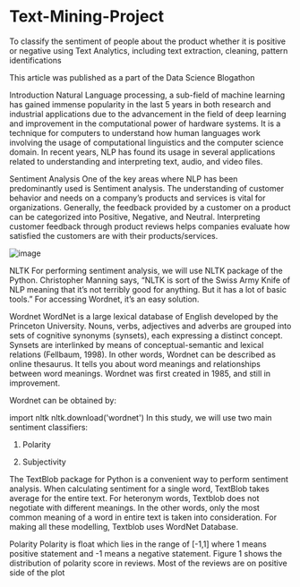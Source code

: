 # Text-Mining-Project
To classify the sentiment of people about the product whether it is positive or negative using Text Analytics, including text extraction, cleaning, pattern identifications


This article was published as a part of the Data Science Blogathon

Introduction
Natural Language processing, a sub-field of machine learning has gained immense popularity in the last 5 years in both research and industrial applications due to the advancement in the field of deep learning and improvement in the computational power of hardware systems. It is a technique for computers to understand how human languages work involving the usage of computational linguistics and the computer science domain. In recent years, NLP has found its usage in several applications related to understanding and interpreting text, audio, and video files.

Sentiment Analysis
One of the key areas where NLP has been predominantly used is Sentiment analysis. The understanding of customer behavior and needs on a company’s products and services is vital for organizations. Generally, the feedback provided by a customer on a product can be categorized into Positive, Negative, and Neutral. Interpreting customer feedback through product reviews helps companies evaluate how satisfied the customers are with their products/services.

![image](https://user-images.githubusercontent.com/114068300/230829272-5fe54166-dfd3-4737-908e-77d4c002a401.png)

NLTK
For performing sentiment analysis, we will use NLTK package of the Python. Christopher Manning says, “NLTK is sort of the Swiss Army Knife of NLP meaning that it’s not terribly good for anything. But it has a lot of basic tools.” For accessing Wordnet, it’s an easy solution.

Wordnet
WordNet is a large lexical database of English developed by the Princeton University. Nouns, verbs, adjectives and adverbs are grouped into sets of cognitive synonyms (synsets), each expressing a distinct concept. Synsets are interlinked by means of conceptual-semantic and lexical relations (Fellbaum, 1998). In other words, Wordnet can be described as online thesaurus. It tells you about word meanings and relationships between word meanings. Wordnet was first created in 1985, and still in improvement.

Wordnet can be obtained by:

import nltk
nltk.download('wordnet')
In this study, we will use two main sentiment classifiers:

1. Polarity

2. Subjectivity

The TextBlob package for Python is a convenient way to perform sentiment analysis. When calculating sentiment for a single word, TextBlob takes average for the entire text. For heteronym words, Textblob does not negotiate with different meanings. In the other words, only the most common meaning of a word in entire text is taken into consideration. For making all these modelling, Textblob uses WordNet Database.

Polarity
Polarity is float which lies in the range of [-1,1] where 1 means positive statement and -1 means a negative statement. Figure 1 shows the distribution of polarity score in reviews. Most of the reviews are on positive side of the plot 
